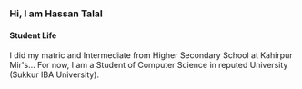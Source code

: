 ### Hi, I am Hassan Talal
#### Student Life
I did my matric and Intermediate from Higher Secondary School at Kahirpur Mir's... 
For now, I am a Student of Computer Science in reputed University (Sukkur IBA University).
